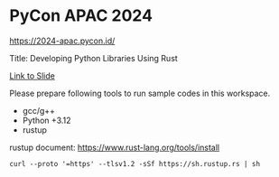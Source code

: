 # PyCon APAC 2024

https://2024-apac.pycon.id/

Title: Developing Python Libraries Using Rust

[Link to Slide](https://docs.google.com/presentation/d/e/2PACX-1vS_ZcCD3bIFBXaKkn9ayRZ2fWPV68EO7uPR-A0Tk_HEO0wl4wSaqnmgOzBG0KUEvy9vvo6n9WLDddbY/pub?start=false&loop=false&delayms=3000)

Please prepare following tools to run sample codes in this workspace.

- gcc/g++
- Python +3.12
- rustup

rustup document: https://www.rust-lang.org/tools/install

```
curl --proto '=https' --tlsv1.2 -sSf https://sh.rustup.rs | sh
```
